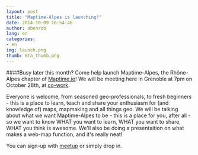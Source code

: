 ```yaml
---
layout: post
title: "Maptime-Alpes is launching!"
date: 2014-10-09 16:54:46
author: abenrob
lang: en
categories:
- en
img: launch.png
thumb: mta_thumb.png
---
```


####Busy later this month?
Come help launch Maptime-Alpes, the Rhône-Alpes chapter of [Maptime.io](www.maptime.io)! We will be meeting here in Grenoble at 7pm on October 28th, at [co-work](co-work.fr).
<!--more-->

Everyone is welcome, from seasoned geo-professionals, to fresh beginners - this is a place to learn, teach and share your enthusiasm for (and knowledge of) maps, mapmaking and all things geo. 
We will be talking about what we want Maptime-Alpes to be - this is a place for you, after all - so we want to know WHAT you want to learn, WHAT you want to share, WHAT you think is awesome. We'll also be doing a presentaition on what makes a web-map function, and it's really neat!

You can sign-up with [meetup](http://www.meetup.com/MaptimeAlpes/) or simply drop in. 
